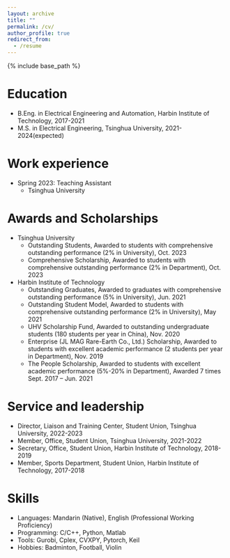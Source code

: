 ```yaml
---
layout: archive
title: ""
permalink: /cv/
author_profile: true
redirect_from:
  - /resume
---
```


{% include base_path %}

Education
======
* B.Eng. in Electrical Engineering and Automation, Harbin Institute of Technology, 2017-2021
* M.S. in Electrical Engineering, Tsinghua University, 2021-2024(expected)

Work experience
======
* Spring 2023: Teaching Assistant
  * Tsinghua University

Awards and Scholarships
======
* Tsinghua University
  * Outstanding Students, Awarded to students with comprehensive outstanding performance (2% in University), Oct. 2023
  * Comprehensive Scholarship, Awarded to students with comprehensive outstanding performance (2% in Department), Oct. 2023    
* Harbin Institute of Technology
  * Outstanding Graduates, Awarded to graduates with comprehensive outstanding performance (5% in University), Jun. 2021
  * Outstanding Student Model, Awarded to students with comprehensive outstanding performance (2% in University), May 2021
  * UHV Scholarship Fund, Awarded to outstanding undergraduate students (180 students per year in China), Nov. 2020
  * Enterprise (JL MAG Rare-Earth Co., Ltd.) Scholarship, Awarded to students with excellent academic performance (2 students per year in Department), Nov. 2019
  * The People Scholarship, Awarded to students with excellent academic performance (5%-20% in Department), Awarded 7 times Sept. 2017 – Jun. 2021
    
Service and leadership
======
* Director, Liaison and Training Center, Student Union, Tsinghua University, 2022-2023
* Member, Office, Student Union, Tsinghua University, 2021-2022
* Secretary, Office, Student Union, Harbin Institute of Technology, 2018-2019
* Member, Sports Department, Student Union, Harbin Institute of Technology, 2017-2018

Skills
======
* Languages: Mandarin (Native), English (Professional Working Proficiency)
* Programming: C/C++, Python, Matlab
* Tools: Gurobi, Cplex, CVXPY, Pytorch, Keil
* Hobbies: Badminton, Football, Violin